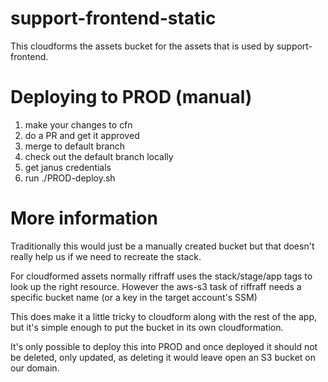 # support-frontend-static

This cloudforms the assets bucket for the assets that
is used by support-frontend.

# Deploying to PROD (manual)

1. make your changes to cfn
1. do a PR and get it approved
1. merge to default branch
1. check out the default branch locally
1. get janus credentials
1. run ./PROD-deploy.sh

# More information

Traditionally this would just be a manually created bucket
but that doesn't really help us if we need to recreate the
stack.

For cloudformed assets normally riffraff uses the
stack/stage/app tags to look up the right resource.
However the aws-s3 task of riffraff needs
a specific bucket name (or a key in the target account's
SSM)

This does make it a little tricky to cloudform along with
the rest of the app, but it's simple enough to put the
bucket in its own cloudformation.

It's only possible to deploy this into PROD and once
deployed it should not be deleted, only updated, as
deleting it would leave open an S3 bucket on our domain.
